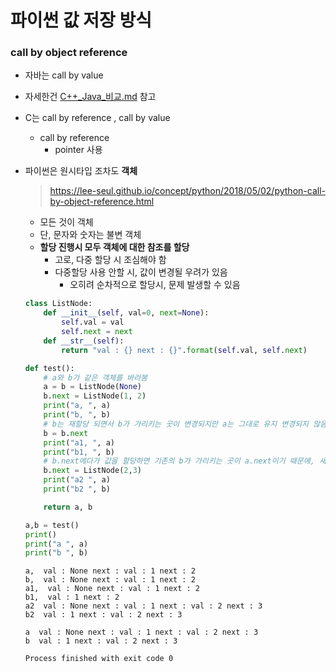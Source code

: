 # 파이썬 값 저장 방식

### call by object reference

- 자바는 call by value
  
- 자세한건 [C++_Java_비교.md](./Java/C++_Java_비교.md) 참고
  
- C는 call by reference , call by value 

  - call by reference
    - pointer 사용

- 파이썬은 원시타입 조차도 **객체**

  > https://lee-seul.github.io/concept/python/2018/05/02/python-call-by-object-reference.html

  - 모든 것이 객체
  - 단, 문자와 숫자는 불변 객체
  - **할당 진행시 모두 객체에 대한 참조를 할당**
    - 고로, 다중 할당 시 조심해야 함
    - 다중할당 사용 안할 시, 값이 변경될 우려가 있음
      - 오히려 순차적으로 할당시, 문제 발생할 수 있음
  
  ```python
  class ListNode:
      def __init__(self, val=0, next=None):
          self.val = val
          self.next = next
      def __str__(self):
          return "val : {} next : {}".format(self.val, self.next)
  
  def test():
      # a와 b가 같은 객체를 바라봄
      a = b = ListNode(None)
      b.next = ListNode(1, 2)
      print("a, ", a)
      print("b, ", b)
      # b는 재할당 되면서 b가 가리키는 곳이 변경되지만 a는 그대로 유지 변경되지 않음
      b = b.next
      print("a1, ", a)
      print("b1, ", b)
      # b.next에다가 값을 할당하면 기존의 b가 가리키는 곳이 a.next이기 때문에, 새로 할당하는 값이 a에도 똑같이 영향을 미침
      b.next = ListNode(2,3)
      print("a2 ", a)
      print("b2 ", b)
  
      return a, b
  
  a,b = test()
  print()
  print("a ", a)
  print("b ", b)
  
  ```
  
  ```shell
  a,  val : None next : val : 1 next : 2
  b,  val : None next : val : 1 next : 2
  a1,  val : None next : val : 1 next : 2
  b1,  val : 1 next : 2
  a2  val : None next : val : 1 next : val : 2 next : 3
  b2  val : 1 next : val : 2 next : 3
  
  a  val : None next : val : 1 next : val : 2 next : 3
  b  val : 1 next : val : 2 next : 3
  
  Process finished with exit code 0
  ```
  
  

